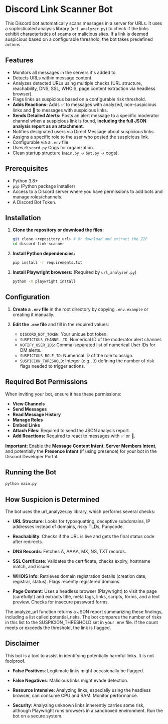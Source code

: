 # Discord Link Scanner Bot

This Discord bot automatically scans messages in a server for URLs. It uses a sophisticated analysis library (`url_analyzer.py`) to check if the links exhibit characteristics of scams or malicious sites. If a link is deemed suspicious based on a configurable threshold, the bot takes predefined actions.

## Features

*   Monitors all messages in the servers it's added to.
*   Detects URLs within message content.
*   Analyzes detected URLs using multiple checks (URL structure, reachability, DNS, SSL, WHOIS, page content extraction via headless browser).
*   Flags links as suspicious based on a configurable risk threshold.
*   **Adds Reactions:** Adds ✅ to messages with analyzed, non-suspicious links and 🚨 to messages with suspicious links.
*   **Sends Detailed Alerts:** Posts an alert message to a specific moderator channel when a suspicious link is found, **including the full JSON analysis report as an attachment**.
*   Notifies designated users via Direct Message about suspicious links.
*   Assigns a specific role to the user who posted the suspicious link.
*   Configurable via a `.env` file.
*   Uses `discord.py` Cogs for organization.
*   Clean startup structure (`main.py` -> `bot.py` -> cogs).

## Prerequisites

*   Python 3.8+
*   `pip` (Python package installer)
*   Access to a Discord server where you have permissions to add bots and manage roles/channels.
*   A Discord Bot Token.

## Installation

1.  **Clone the repository or download the files:**
    ```bash
    git clone <repository_url> # Or download and extract the ZIP
    cd discord-link-scanner
    ```

2.  **Install Python dependencies:**
    ```bash
    pip install -r requirements.txt
    ```

3.  **Install Playwright browsers:** (Required by `url_analyzer.py`)
    ```bash
    python -m playwright install
    ```

## Configuration

1.  **Create a `.env` file** in the root directory by copying `.env.example` or creating it manually.

2.  **Edit the `.env` file** and fill in the required values:
    *   `DISCORD_BOT_TOKEN`: Your unique bot token.
    *   `SUSPICIOUS_CHANNEL_ID`: Numerical ID of the moderator alert channel.
    *   `NOTIFY_USER_IDS`: Comma-separated list of numerical User IDs for DM alerts.
    *   `SUSPICIOUS_ROLE_ID`: Numerical ID of the role to assign.
    *   `SUSPICION_THRESHOLD`: Integer (e.g., `3`) defining the number of risk flags needed to trigger actions.

## Required Bot Permissions

When inviting your bot, ensure it has these permissions:

*   **View Channels**
*   **Send Messages**
*   **Read Message History**
*   **Manage Roles**
*   **Embed Links**
*   **Attach Files:** Required to send the JSON analysis report.
*   **Add Reactions:** Required to react to messages with ✅ or 🚨.

**Important:** Enable the **Message Content Intent**, **Server Members Intent**, and potentially the **Presence Intent** (if using presence) for your bot in the Discord Developer Portal.

## Running the Bot

```bash
python main.py
```


## How Suspicion is Determined

The bot uses the url_analyzer.py library, which performs several checks:

*    **URL Structure**: Looks for typosquatting, deceptive subdomains, IP addresses instead of domains, risky TLDs, Punycode.

*    **Reachability**: Checks if the URL is live and gets the final status code after redirects.

*    **DNS Records**: Fetches A, AAAA, MX, NS, TXT records.

*    **SSL Certificate**: Validates the certificate, checks expiry, hostname match, and issuer.

*    **WHOIS Info**: Retrieves domain registration details (creation date, registrar, status). Flags recently registered domains.

*    **Page Content**: Uses a headless browser (Playwright) to visit the page (carefully!) and extracts title, meta tags, links, scripts, forms, and a text preview. Checks for insecure password forms.

The analyze_url function returns a JSON report summarizing these findings, including a list called potential_risks. The bot compares the number of risks in this list to the SUSPICION_THRESHOLD set in your .env file. If the count meets or exceeds the threshold, the link is flagged.

## Disclaimer

This bot is a tool to assist in identifying potentially harmful links. It is not foolproof.

*    **False Positives**: Legitimate links might occasionally be flagged.

*    **False Negatives**: Malicious links might evade detection.

*    **Resource Intensive**: Analyzing links, especially using the headless browser, can consume CPU and RAM. Monitor performance.

*    **Security**: Analyzing unknown links inherently carries some risk, although Playwright runs browsers in a sandboxed environment. Run the bot on a secure system.
